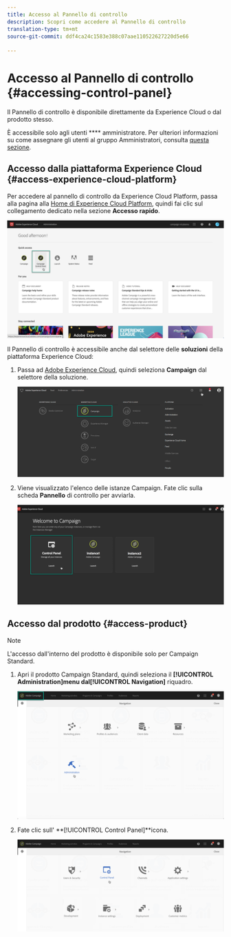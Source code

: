 ```yaml
---
title: Accesso al Pannello di controllo
description: Scopri come accedere al Pannello di controllo
translation-type: tm+mt
source-git-commit: ddf4ca24c1583e388c07aae110522627220d5e66

---
```



# Accesso al Pannello di controllo {#accessing-control-panel}

Il Pannello di controllo è disponibile direttamente da Experience Cloud o dal prodotto stesso.

È accessibile solo agli utenti **** amministratore. Per ulteriori informazioni su come assegnare gli utenti al gruppo Amministratori, consulta [questa sezione](../../discover/using/managing-permissions.md).

## Accesso dalla piattaforma Experience Cloud {#access-experience-cloud-platform}

Per accedere al pannello di controllo da Experience Cloud Platform, passa alla pagina alla [Home di Experience Cloud Platform](https://experiencecloud.adobe.com/), quindi fai clic sul collegamento dedicato nella sezione **Accesso  rapido**.

![](assets/do-not-localize/quickaccess.png)

Il Pannello di controllo è accessibile anche dal selettore delle **soluzioni** della piattaforma Experience Cloud:

1. Passa ad [Adobe Experience Cloud](https://experiencecloud.adobe.com/), quindi seleziona **Campaign** dal selettore della soluzione.

   ![](assets/do-not-localize/control_panel_access1.png)

1. Viene visualizzato l&#39;elenco delle istanze Campaign. Fate clic sulla scheda **Pannello** di controllo per avviarla.

   ![](assets/do-not-localize/control_panel_access2.png)

## Accesso dal prodotto {#access-product}

>[!NOTE]
>
>L&#39;accesso dall&#39;interno del prodotto è disponibile solo per Campaign Standard.

1. Apri il prodotto Campaign Standard, quindi seleziona il **[!UICONTROL Administration]**menu dal**[!UICONTROL Navigation]** riquadro.

   ![](assets/control_panel_access3.png)

1. Fate clic sull&#39; **[!UICONTROL Control Panel]**icona.

   ![](assets/control_panel_access4.png)
